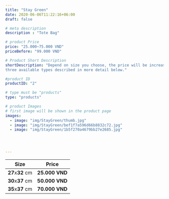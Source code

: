 ```yaml
---
title: "Stay Green"
date: 2020-06-06T11:22:16+06:00
draft: false

# meta description
description : "Tote Bag"

# product Price
price: "25.000~75.000 VND"
priceBefore: "99.000 VND"

# Product Short Description
shortDescription: "Depend on size you choose, the price will be increase 25.000VND for each size. We have
three available types described in more detail below."

#product ID
productID: "2"

# type must be "products"
type: "products"

# product Images
# first image will be shown in the product page
images:
  - image: "img/StayGreen/thumb.jpg"
  - image: "img/StayGreen/bef1f7a596d66b8832c72.jpg"
  - image: "img/StayGreen/1b5f270a4679bb27e2685.jpg"




---
```

| Size  |      Price      |
|--------|:------:|
| **27**x**32** cm | **25.000 VND**    |
| **30**x**37** cm |   **50.000 VND**  |
| **35**x**37** cm | **70.000 VND**   |
